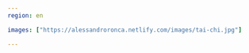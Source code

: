 ```yaml
---
region: en

images: ["https://alessandroronca.netlify.com/images/tai-chi.jpg"]

---
```


<!--https://discourse.gohugo.io/t/links-for-images-videos-audio-in-internal-templates-twitter-cards-and-opengraph/10464/5-->

<!--https://discourse.gohugo.io/t/hugo-builtin-templates/3563/3-->

<!-- Array refrenced in `seo.html` using: -->
<!--{{/* range $i, $e := .Params.images }}{{ if $i }}, {{ end }}{{ $e | jsonify | safeJS }}{{ end */}}-->